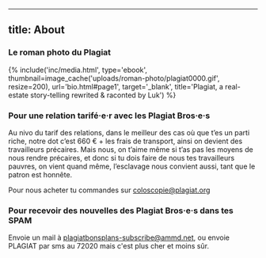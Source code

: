 ----
title: About
----

### Le roman photo du Plagiat

{% include('inc/media.html', type='ebook', thumbnail=image_cache('uploads/roman-photo/plagiat0000.gif', resize=200), url='bio.html#page1', target='_blank', title='Plagiat, a real-estate story-telling rewrited & raconted by Luk') %}



### Pour une relation tarifé·e·r avec les Plagiat Bros·e·s

Au nivo du tarif des relations, dans le meilleur des cas où que t’es un parti riche, notre dot c’est 660 € + les frais de transport, ainsi on devient des travailleurs précaires. Mais nous, on t’aime même si t’as pas les moyens de nous rendre précaires, et donc si tu dois faire de nous tes travailleurs pauvres, on vient quand même, l’esclavage nous convient aussi, tant que le patron est honnête.

Pour nous acheter tu commandes sur [coloscopie@plagiat.org](mailto:coloscopie@plagiat.org)


### Pour recevoir des nouvelles des Plagiat Bros·e·s dans tes SPAM

Envoie un mail à [plagiatbonsplans-subscribe@ammd.net](mailto:plagiatbonsplans-subscribe@ammd.net), ou envoie PLAGIAT par sms au 72020 mais c'est plus cher et moins sûr.
